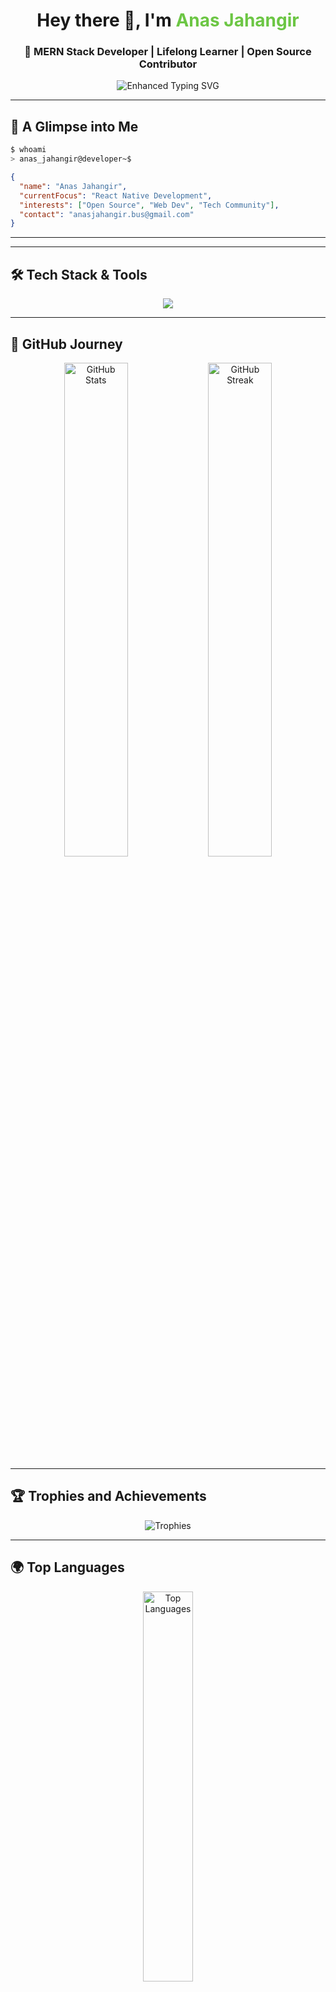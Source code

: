 
<h1 align="center">Hey there 👋, I'm <span style="color: #6CC644;">Anas Jahangir</span></h1>
<h3 align="center">🚀 MERN Stack Developer | Lifelong Learner | Open Source Contributor</h3>

<p align="center">
  <img src="https://readme-typing-svg.herokuapp.com?font=Fira+Code&weight=600&size=22&duration=2000&pause=800&color=36BCF7FF&center=true&vCenter=true&width=600&lines=MERN+Stack+Developer+%7C+Open+Source+Enthusiast;Problem+Solver+%7C+Tech+Explorer+🚀;Building+Future+with+Code+%7C+Never+Stop+Learning+💡;Innovation+%2B+Persistence+=+Success" alt="Enhanced Typing SVG">
</p>

---

## 🎨 **A Glimpse into Me**
```bash
$ whoami
> anas_jahangir@developer~$
```
```json
{
  "name": "Anas Jahangir",
  "currentFocus": "React Native Development",
  "interests": ["Open Source", "Web Dev", "Tech Community"],
  "contact": "anasjahangir.bus@gmail.com"
}
```

---


---

## 🛠️ **Tech Stack & Tools**
<p align="center">
  <img src="https://skillicons.dev/icons?i=react,nodejs,mongodb,express,js,ts,html,css,sass,bootstrap,tailwind,vite,nextjs,git,github,docker,aws,vscode,figma,heroku,vercel,postman,redux,linux,nextjs,mysql,sqlite,redis,kafka,graphql&theme=dark" />
</p>


---

## 🚀 **GitHub Journey**
<p align="center">
  <img src="https://github-readme-stats.vercel.app/api?username=anasjahangir&show_icons=true&theme=github_dark&rank_icon=percentile" width="45%" alt="GitHub Stats" />
  <img src="https://github-readme-streak-stats.herokuapp.com?user=anasjahangir&theme=github-dark-blue" width="45%" alt="GitHub Streak" />
</p>

---

## 🏆 **Trophies and Achievements**
<p align="center">
  <img src="https://github-profile-trophy.vercel.app/?username=anasjahangir&theme=darkhub&column=7" alt="Trophies">
</p>

---

## 🌍 **Top Languages**
<p align="center">
  <img src="https://github-readme-stats.vercel.app/api/top-langs/?username=anasjahangir&layout=compact&theme=dark" width="40%" alt="Top Languages">
</p>

---

## 🔄 **Random Developer Quote**
<p align="center">
  <img src="https://quotes-github-readme.vercel.app/api?type=horizontal&theme=dark" alt="Random Dev Quote">
</p>

---

## 🎉 **Fun Fact**
```bash
$ fortune | cowsay
 _______________________________
< Sometimes debugging is more fun! >
 -------------------------------
        \   ^__^
         \  (oo)\_______
            (__)\       )\/                ||----w |
                ||     ||
```

---


<div align="center">
  <h3>Thanks for visiting! 😎</h3>
  <img src="https://media.giphy.com/media/3oKIPf3C7HqqYBVcCk/giphy.gif" width="100px"/>
</div>


<p align="center">
  <!-- Creativity -->
  <img src="https://img.shields.io/badge/Creative%20Coder-🎨-FF8C00?style=flat-square" alt="Creative Coder Badge" />
  

  <!-- Flexin' on Code -->
  <img src="https://img.shields.io/badge/Flexin'%20on%20Code-💪-FFD700?style=flat-square" alt="Flexin' on Code Badge" />
  
  
  <!-- Open Source Contributor -->
  <img src="https://img.shields.io/badge/Open%20Source%20Contributor-💻-008000?style=flat-square" alt="Open Source Contributor Badge" />
  
  <!-- Coffee Lover -->
  <img src="https://img.shields.io/badge/Coffee%20Lover-☕-6F4C3E?style=flat-square" alt="Coffee Lover Badge" />
  
  <!-- Problem Solver -->
  <img src="https://img.shields.io/badge/Problem%20Solver-🔍-FF4500?style=flat-square" alt="Problem Solver Badge" />
  
  <!-- Tech Explorer -->
  <img src="https://img.shields.io/badge/Tech%20Explorer-🧭-4682B4?style=flat-square" alt="Tech Explorer Badge" />
  
  <!-- Code Ninja -->
  <img src="https://img.shields.io/badge/Code%20Ninja-🥷-000000?style=flat-square" alt="Code Ninja Badge" />

  <!-- Slayin' Code -->
  <img src="https://img.shields.io/badge/Slayin'%20Code-✨-FF1493?style=flat-square" alt="Slayin' Code Badge" />
  
  <!-- Automation Enthusiast -->
  <img src="https://img.shields.io/badge/Automation%20Enthusiast-🤖-FFD700?style=flat-square" alt="Automation Enthusiast Badge" />
  
 
  <!-- No Bugs Allowed -->
  <img src="https://img.shields.io/badge/No%20Bugs%20Allowed-🐞-FF69B4?style=flat-square" alt="No Bugs Allowed Badge" />
    
  <!-- Meme Lord -->
  <img src="https://img.shields.io/badge/Meme%20Lord-👑-FF4500?style=flat-square" alt="Meme Lord Badge" />
  
</p>

